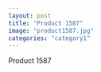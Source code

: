 ```yaml
---
layout: post
title: "Product 1587"
image: "product1587.jpg"
categories: "category1"
---
```

Product 1587

